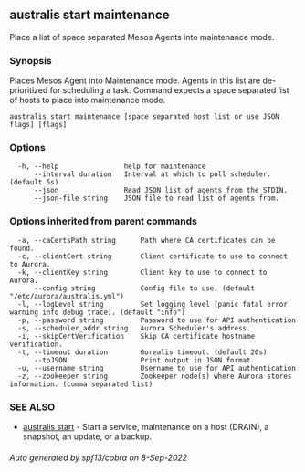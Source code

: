 ## australis start maintenance

Place a list of space separated Mesos Agents into maintenance mode.

### Synopsis

Places Mesos Agent into Maintenance mode. Agents in this list
are de-prioritized for scheduling a task. Command
expects a space separated list of hosts to place into maintenance mode.

```
australis start maintenance [space separated host list or use JSON flags] [flags]
```

### Options

```
  -h, --help                help for maintenance
      --interval duration   Interval at which to poll scheduler. (default 5s)
      --json                Read JSON list of agents from the STDIN.
      --json-file string    JSON file to read list of agents from.
```

### Options inherited from parent commands

```
  -a, --caCertsPath string      Path where CA certificates can be found.
  -c, --clientCert string       Client certificate to use to connect to Aurora.
  -k, --clientKey string        Client key to use to connect to Aurora.
      --config string           Config file to use. (default "/etc/aurora/australis.yml")
  -l, --logLevel string         Set logging level [panic fatal error warning info debug trace]. (default "info")
  -p, --password string         Password to use for API authentication
  -s, --scheduler_addr string   Aurora Scheduler's address.
  -i, --skipCertVerification    Skip CA certificate hostname verification.
  -t, --timeout duration        Gorealis timeout. (default 20s)
      --toJSON                  Print output in JSON format.
  -u, --username string         Username to use for API authentication
  -z, --zookeeper string        Zookeeper node(s) where Aurora stores information. (comma separated list)
```

### SEE ALSO

* [australis start](australis_start.md)	 - Start a service, maintenance on a host (DRAIN), a snapshot, an update, or a backup.

###### Auto generated by spf13/cobra on 8-Sep-2022
